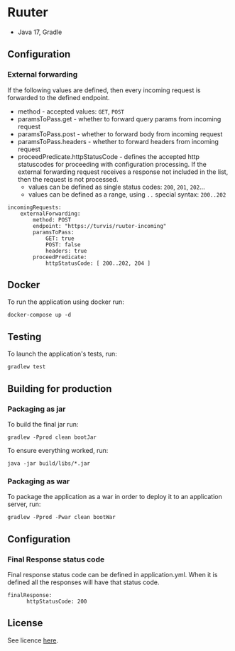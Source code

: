 # Ruuter
- Java 17, Gradle

## Configuration

### External forwarding
If the following values are defined, then every incoming request is forwarded to the defined endpoint.
* method - accepted values: `GET`, `POST`
* paramsToPass.get - whether to forward query params from incoming request
* paramsToPass.post - whether to forward body from incoming request
* paramsToPass.headers - whether to forward headers from incoming request
* proceedPredicate.httpStatusCode - defines the accepted http statuscodes for proceeding with configuration processing. If the external forwarding request
 receives a response not included in the list, then the request is not processed.
  * values can be defined as single status codes: `200`, `201`, `202`...
  * values can be defined as a range, using `..` special syntax: `200..202`
```
incomingRequests:
    externalForwarding:
        method: POST
        endpoint: "https://turvis/ruuter-incoming"
        paramsToPass:
            GET: true
            POST: false
            headers: true
        proceedPredicate:
            httpStatusCode: [ 200..202, 204 ]
```

## Docker

To run the application using docker run:

```
docker-compose up -d
```

## Testing

To launch the application's tests, run:

```
gradlew test
```


## Building for production

### Packaging as jar

To build the final jar run:

```
gradlew -Pprod clean bootJar
```

To ensure everything worked, run:

```
java -jar build/libs/*.jar
```

### Packaging as war

To package the application as a war in order to deploy it to an application server, run:

```
gradlew -Pprod -Pwar clean bootWar
```

## Configuration
### Final Response status code

Final response status code can be defined in application.yml. When it is defined all the responses will have that status code.

```
finalResponse:
      httpStatusCode: 200
```



## License

See licence [here](LICENSE).
